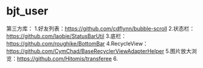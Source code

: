 # bjt_user

第三方库：
1.好友列表：https://github.com/cdflynn/bubble-scroll
2.状态栏：https://github.com/laobie/StatusBarUtil
3.底栏：https://github.com/roughike/BottomBar
4.RecycleView：https://github.com/CymChad/BaseRecyclerViewAdapterHelper
5.图片放大浏览：https://github.com/Hitomis/transferee
6.
